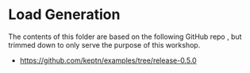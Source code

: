 # Load Generation

The contents of this folder are based on the following GitHub repo , but trimmed down to only serve the purpose of this workshop.

- https://github.com/keptn/examples/tree/release-0.5.0
